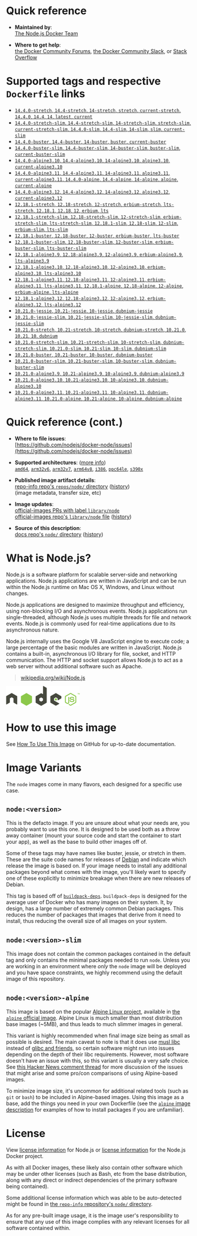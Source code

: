 <!--

********************************************************************************

WARNING:

    DO NOT EDIT "node/README.md"

    IT IS AUTO-GENERATED

    (from the other files in "node/" combined with a set of templates)

********************************************************************************

-->

# Quick reference

-	**Maintained by**:  
	[The Node.js Docker Team](https://github.com/nodejs/docker-node)

-	**Where to get help**:  
	[the Docker Community Forums](https://forums.docker.com/), [the Docker Community Slack](http://dockr.ly/slack), or [Stack Overflow](https://stackoverflow.com/search?tab=newest&q=docker)

# Supported tags and respective `Dockerfile` links

-	[`14.4.0-stretch`, `14.4-stretch`, `14-stretch`, `stretch`, `current-stretch`, `14.4.0`, `14.4`, `14`, `latest`, `current`](https://github.com/nodejs/docker-node/blob/18ed56ea9ba03c16f48372927f5eb2553033e8de/14/stretch/Dockerfile)
-	[`14.4.0-stretch-slim`, `14.4-stretch-slim`, `14-stretch-slim`, `stretch-slim`, `current-stretch-slim`, `14.4.0-slim`, `14.4-slim`, `14-slim`, `slim`, `current-slim`](https://github.com/nodejs/docker-node/blob/18ed56ea9ba03c16f48372927f5eb2553033e8de/14/stretch-slim/Dockerfile)
-	[`14.4.0-buster`, `14.4-buster`, `14-buster`, `buster`, `current-buster`](https://github.com/nodejs/docker-node/blob/18ed56ea9ba03c16f48372927f5eb2553033e8de/14/buster/Dockerfile)
-	[`14.4.0-buster-slim`, `14.4-buster-slim`, `14-buster-slim`, `buster-slim`, `current-buster-slim`](https://github.com/nodejs/docker-node/blob/18ed56ea9ba03c16f48372927f5eb2553033e8de/14/buster-slim/Dockerfile)
-	[`14.4.0-alpine3.10`, `14.4-alpine3.10`, `14-alpine3.10`, `alpine3.10`, `current-alpine3.10`](https://github.com/nodejs/docker-node/blob/18ed56ea9ba03c16f48372927f5eb2553033e8de/14/alpine3.10/Dockerfile)
-	[`14.4.0-alpine3.11`, `14.4-alpine3.11`, `14-alpine3.11`, `alpine3.11`, `current-alpine3.11`, `14.4.0-alpine`, `14.4-alpine`, `14-alpine`, `alpine`, `current-alpine`](https://github.com/nodejs/docker-node/blob/18ed56ea9ba03c16f48372927f5eb2553033e8de/14/alpine3.11/Dockerfile)
-	[`14.4.0-alpine3.12`, `14.4-alpine3.12`, `14-alpine3.12`, `alpine3.12`, `current-alpine3.12`](https://github.com/nodejs/docker-node/blob/9b96de59fa55206ae177e138bdb506308ecb4d80/14/alpine3.12/Dockerfile)
-	[`12.18.1-stretch`, `12.18-stretch`, `12-stretch`, `erbium-stretch`, `lts-stretch`, `12.18.1`, `12.18`, `12`, `erbium`, `lts`](https://github.com/nodejs/docker-node/blob/9518f46153d0ab2a3ebb20bc24c28ee0c48af208/12/stretch/Dockerfile)
-	[`12.18.1-stretch-slim`, `12.18-stretch-slim`, `12-stretch-slim`, `erbium-stretch-slim`, `lts-stretch-slim`, `12.18.1-slim`, `12.18-slim`, `12-slim`, `erbium-slim`, `lts-slim`](https://github.com/nodejs/docker-node/blob/9518f46153d0ab2a3ebb20bc24c28ee0c48af208/12/stretch-slim/Dockerfile)
-	[`12.18.1-buster`, `12.18-buster`, `12-buster`, `erbium-buster`, `lts-buster`](https://github.com/nodejs/docker-node/blob/9518f46153d0ab2a3ebb20bc24c28ee0c48af208/12/buster/Dockerfile)
-	[`12.18.1-buster-slim`, `12.18-buster-slim`, `12-buster-slim`, `erbium-buster-slim`, `lts-buster-slim`](https://github.com/nodejs/docker-node/blob/9518f46153d0ab2a3ebb20bc24c28ee0c48af208/12/buster-slim/Dockerfile)
-	[`12.18.1-alpine3.9`, `12.18-alpine3.9`, `12-alpine3.9`, `erbium-alpine3.9`, `lts-alpine3.9`](https://github.com/nodejs/docker-node/blob/9518f46153d0ab2a3ebb20bc24c28ee0c48af208/12/alpine3.9/Dockerfile)
-	[`12.18.1-alpine3.10`, `12.18-alpine3.10`, `12-alpine3.10`, `erbium-alpine3.10`, `lts-alpine3.10`](https://github.com/nodejs/docker-node/blob/9518f46153d0ab2a3ebb20bc24c28ee0c48af208/12/alpine3.10/Dockerfile)
-	[`12.18.1-alpine3.11`, `12.18-alpine3.11`, `12-alpine3.11`, `erbium-alpine3.11`, `lts-alpine3.11`, `12.18.1-alpine`, `12.18-alpine`, `12-alpine`, `erbium-alpine`, `lts-alpine`](https://github.com/nodejs/docker-node/blob/9518f46153d0ab2a3ebb20bc24c28ee0c48af208/12/alpine3.11/Dockerfile)
-	[`12.18.1-alpine3.12`, `12.18-alpine3.12`, `12-alpine3.12`, `erbium-alpine3.12`, `lts-alpine3.12`](https://github.com/nodejs/docker-node/blob/9518f46153d0ab2a3ebb20bc24c28ee0c48af208/12/alpine3.12/Dockerfile)
-	[`10.21.0-jessie`, `10.21-jessie`, `10-jessie`, `dubnium-jessie`](https://github.com/nodejs/docker-node/blob/cc23289cffb36d96cffdc2055122858a1c0614a3/10/jessie/Dockerfile)
-	[`10.21.0-jessie-slim`, `10.21-jessie-slim`, `10-jessie-slim`, `dubnium-jessie-slim`](https://github.com/nodejs/docker-node/blob/cc23289cffb36d96cffdc2055122858a1c0614a3/10/jessie-slim/Dockerfile)
-	[`10.21.0-stretch`, `10.21-stretch`, `10-stretch`, `dubnium-stretch`, `10.21.0`, `10.21`, `10`, `dubnium`](https://github.com/nodejs/docker-node/blob/cc23289cffb36d96cffdc2055122858a1c0614a3/10/stretch/Dockerfile)
-	[`10.21.0-stretch-slim`, `10.21-stretch-slim`, `10-stretch-slim`, `dubnium-stretch-slim`, `10.21.0-slim`, `10.21-slim`, `10-slim`, `dubnium-slim`](https://github.com/nodejs/docker-node/blob/cc23289cffb36d96cffdc2055122858a1c0614a3/10/stretch-slim/Dockerfile)
-	[`10.21.0-buster`, `10.21-buster`, `10-buster`, `dubnium-buster`](https://github.com/nodejs/docker-node/blob/cc23289cffb36d96cffdc2055122858a1c0614a3/10/buster/Dockerfile)
-	[`10.21.0-buster-slim`, `10.21-buster-slim`, `10-buster-slim`, `dubnium-buster-slim`](https://github.com/nodejs/docker-node/blob/cc23289cffb36d96cffdc2055122858a1c0614a3/10/buster-slim/Dockerfile)
-	[`10.21.0-alpine3.9`, `10.21-alpine3.9`, `10-alpine3.9`, `dubnium-alpine3.9`](https://github.com/nodejs/docker-node/blob/cc23289cffb36d96cffdc2055122858a1c0614a3/10/alpine3.9/Dockerfile)
-	[`10.21.0-alpine3.10`, `10.21-alpine3.10`, `10-alpine3.10`, `dubnium-alpine3.10`](https://github.com/nodejs/docker-node/blob/cc23289cffb36d96cffdc2055122858a1c0614a3/10/alpine3.10/Dockerfile)
-	[`10.21.0-alpine3.11`, `10.21-alpine3.11`, `10-alpine3.11`, `dubnium-alpine3.11`, `10.21.0-alpine`, `10.21-alpine`, `10-alpine`, `dubnium-alpine`](https://github.com/nodejs/docker-node/blob/cc23289cffb36d96cffdc2055122858a1c0614a3/10/alpine3.11/Dockerfile)

# Quick reference (cont.)

-	**Where to file issues**:  
	[https://github.com/nodejs/docker-node/issues](https://github.com/nodejs/docker-node/issues)

-	**Supported architectures**: ([more info](https://github.com/docker-library/official-images#architectures-other-than-amd64))  
	[`amd64`](https://hub.docker.com/r/amd64/node/), [`arm32v6`](https://hub.docker.com/r/arm32v6/node/), [`arm32v7`](https://hub.docker.com/r/arm32v7/node/), [`arm64v8`](https://hub.docker.com/r/arm64v8/node/), [`i386`](https://hub.docker.com/r/i386/node/), [`ppc64le`](https://hub.docker.com/r/ppc64le/node/), [`s390x`](https://hub.docker.com/r/s390x/node/)

-	**Published image artifact details**:  
	[repo-info repo's `repos/node/` directory](https://github.com/docker-library/repo-info/blob/master/repos/node) ([history](https://github.com/docker-library/repo-info/commits/master/repos/node))  
	(image metadata, transfer size, etc)

-	**Image updates**:  
	[official-images PRs with label `library/node`](https://github.com/docker-library/official-images/pulls?q=label%3Alibrary%2Fnode)  
	[official-images repo's `library/node` file](https://github.com/docker-library/official-images/blob/master/library/node) ([history](https://github.com/docker-library/official-images/commits/master/library/node))

-	**Source of this description**:  
	[docs repo's `node/` directory](https://github.com/docker-library/docs/tree/master/node) ([history](https://github.com/docker-library/docs/commits/master/node))

# What is Node.js?

Node.js is a software platform for scalable server-side and networking applications. Node.js applications are written in JavaScript and can be run within the Node.js runtime on Mac OS X, Windows, and Linux without changes.

Node.js applications are designed to maximize throughput and efficiency, using non-blocking I/O and asynchronous events. Node.js applications run single-threaded, although Node.js uses multiple threads for file and network events. Node.js is commonly used for real-time applications due to its asynchronous nature.

Node.js internally uses the Google V8 JavaScript engine to execute code; a large percentage of the basic modules are written in JavaScript. Node.js contains a built-in, asynchronous I/O library for file, socket, and HTTP communication. The HTTP and socket support allows Node.js to act as a web server without additional software such as Apache.

> [wikipedia.org/wiki/Node.js](https://en.wikipedia.org/wiki/Node.js)

![logo](https://raw.githubusercontent.com/docker-library/docs/01c12653951b2fe592c1f93a13b4e289ada0e3a1/node/logo.png)

# How to use this image

See [How To Use This Image](https://github.com/nodejs/docker-node/blob/master/README.md#how-to-use-this-image) on GitHub for up-to-date documentation.

# Image Variants

The `node` images come in many flavors, each designed for a specific use case.

## `node:<version>`

This is the defacto image. If you are unsure about what your needs are, you probably want to use this one. It is designed to be used both as a throw away container (mount your source code and start the container to start your app), as well as the base to build other images off of.

Some of these tags may have names like buster, jessie, or stretch in them. These are the suite code names for releases of [Debian](https://wiki.debian.org/DebianReleases) and indicate which release the image is based on. If your image needs to install any additional packages beyond what comes with the image, you'll likely want to specify one of these explicitly to minimize breakage when there are new releases of Debian.

This tag is based off of [`buildpack-deps`](https://hub.docker.com/_/buildpack-deps/). `buildpack-deps` is designed for the average user of Docker who has many images on their system. It, by design, has a large number of extremely common Debian packages. This reduces the number of packages that images that derive from it need to install, thus reducing the overall size of all images on your system.

## `node:<version>-slim`

This image does not contain the common packages contained in the default tag and only contains the minimal packages needed to run `node`. Unless you are working in an environment where *only* the `node` image will be deployed and you have space constraints, we highly recommend using the default image of this repository.

## `node:<version>-alpine`

This image is based on the popular [Alpine Linux project](http://alpinelinux.org), available in [the `alpine` official image](https://hub.docker.com/_/alpine). Alpine Linux is much smaller than most distribution base images (~5MB), and thus leads to much slimmer images in general.

This variant is highly recommended when final image size being as small as possible is desired. The main caveat to note is that it does use [musl libc](http://www.musl-libc.org) instead of [glibc and friends](http://www.etalabs.net/compare_libcs.html), so certain software might run into issues depending on the depth of their libc requirements. However, most software doesn't have an issue with this, so this variant is usually a very safe choice. See [this Hacker News comment thread](https://news.ycombinator.com/item?id=10782897) for more discussion of the issues that might arise and some pro/con comparisons of using Alpine-based images.

To minimize image size, it's uncommon for additional related tools (such as `git` or `bash`) to be included in Alpine-based images. Using this image as a base, add the things you need in your own Dockerfile (see the [`alpine` image description](https://hub.docker.com/_/alpine/) for examples of how to install packages if you are unfamiliar).

# License

View [license information](https://github.com/nodejs/node/blob/master/LICENSE) for Node.js or [license information](https://github.com/nodejs/docker-node/blob/master/LICENSE) for the Node.js Docker project.

As with all Docker images, these likely also contain other software which may be under other licenses (such as Bash, etc from the base distribution, along with any direct or indirect dependencies of the primary software being contained).

Some additional license information which was able to be auto-detected might be found in [the `repo-info` repository's `node/` directory](https://github.com/docker-library/repo-info/tree/master/repos/node).

As for any pre-built image usage, it is the image user's responsibility to ensure that any use of this image complies with any relevant licenses for all software contained within.
